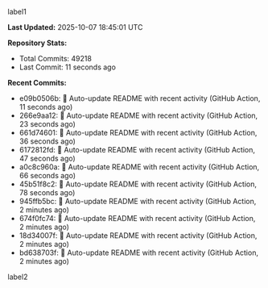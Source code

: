 
label1 
<!-- ACTIVITY_START -->
**Last Updated:** 2025-10-07 18:45:01 UTC

**Repository Stats:**
- Total Commits: 49218
- Last Commit: 11 seconds ago

**Recent Commits:**
- e09b0506b: 🤖 Auto-update README with recent activity (GitHub Action, 11 seconds ago)
- 266e9aa12: 🤖 Auto-update README with recent activity (GitHub Action, 23 seconds ago)
- 661d74601: 🤖 Auto-update README with recent activity (GitHub Action, 36 seconds ago)
- 6172812fd: 🤖 Auto-update README with recent activity (GitHub Action, 47 seconds ago)
- a0c8c960a: 🤖 Auto-update README with recent activity (GitHub Action, 66 seconds ago)
- 45b51f8c2: 🤖 Auto-update README with recent activity (GitHub Action, 78 seconds ago)
- 945ffb5bc: 🤖 Auto-update README with recent activity (GitHub Action, 2 minutes ago)
- 674f0fc74: 🤖 Auto-update README with recent activity (GitHub Action, 2 minutes ago)
- 18d34007f: 🤖 Auto-update README with recent activity (GitHub Action, 2 minutes ago)
- bd638703f: 🤖 Auto-update README with recent activity (GitHub Action, 2 minutes ago)
<!-- ACTIVITY_END -->

label2
